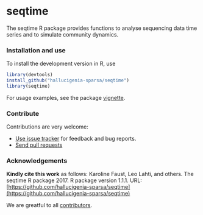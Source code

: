 # seqtime

The seqtime R package provides functions to analyse sequencing data time series and to simulate community dynamics.


### Installation and use

To install the development version in R, use

```r
library(devtools)  
install_github("hallucigenia-sparsa/seqtime")  
library(seqtime)  
```

For usage examples, see the package [vignette](https://github.com/hallucigenia-sparsa/seqtime/seqtime_tour.md).

### Contribute

Contributions are very welcome:

  * [Use issue tracker](https://github.com/hallucingenia-sparsa/seqtime/issues) for feedback and bug reports.
  * [Send pull requests](https://github.com/hallucingenia-sparsa/seqtime/)


### Acknowledgements

**Kindly cite this work** as follows: Karoline Faust, Leo Lahti, and others. The seqtime R package 2017. R package version 1.1.1. URL: [https://github.com/hallucigenia-sparsa/seqtime](https://github.com/hallucigenia-sparsa/seqtime)

We are greatful to all [contributors](https://github.com/hallucigenia-sparsa/seqtime/graphs/contributors).





